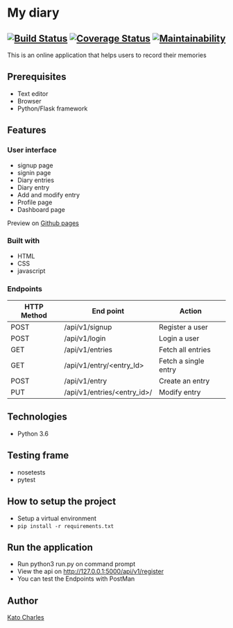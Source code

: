 # My diary
## [![Build Status](https://travis-ci.org/kcharles52/myDiary.svg?branch=api-travis)](https://travis-ci.org/kcharles52/myDiary) [![Coverage Status](https://coveralls.io/repos/github/kcharles52/myDiary/badge.svg?branch=api-travis)](https://coveralls.io/github/kcharles52/myDiary?branch=api-travis) [![Maintainability](https://api.codeclimate.com/v1/badges/51af961a3e2505aacc95/maintainability)](https://codeclimate.com/github/kcharles52/myDiary/maintainability)

This is an online application that helps users to record their memories

## Prerequisites
* Text editor
* Browser 
* Python/Flask framework

## Features
### User interface
* signup page
* signin page
* Diary entries
* Diary entry
* Add and modify entry
* Profile page
* Dashboard page

Preview on <a href="https://kcharles52.github.io/myDiary/UI/">Github pages</a>


### Built with
* HTML
* CSS
* javascript

### Endpoints 
HTTP Method|End point |Action
-----------|----------|--------------
POST | /api/v1/signup | Register a user
POST | /api/v1/login | Login a user
GET| /api/v1/entries   | Fetch all entries
GET | /api/v1/entry/<entry_Id> | Fetch a single entry
POST | /api/v1/entry | Create an entry
PUT | /api/v1/entries/<entry_id>/ | Modify entry

##  Technologies
* Python 3.6

## Testing frame
* nosetests
* pytest

##  How to setup the project
* Setup a virtual environment
* `pip install -r requirements.txt`

##  Run the application
* Run python3 run.py on command prompt
* View the api on http://127.0.0.1:5000/api/v1/register
* You can test the Endpoints with PostMan

## Author
[Kato Charles](https://github.com/kcharles52)
